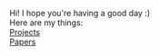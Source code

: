 Hi! I hope you're having a good day :) <br />
Here are my things: <br />
[Projects](projects/README.md) <br />
[Papers](papers/README.md) <br />
